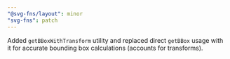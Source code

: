 ```yaml
---
"@svg-fns/layout": minor
"svg-fns": patch
---
```


Added `getBBoxWithTransform` utility and replaced direct `getBBox` usage with it for accurate bounding box calculations (accounts for transforms).
